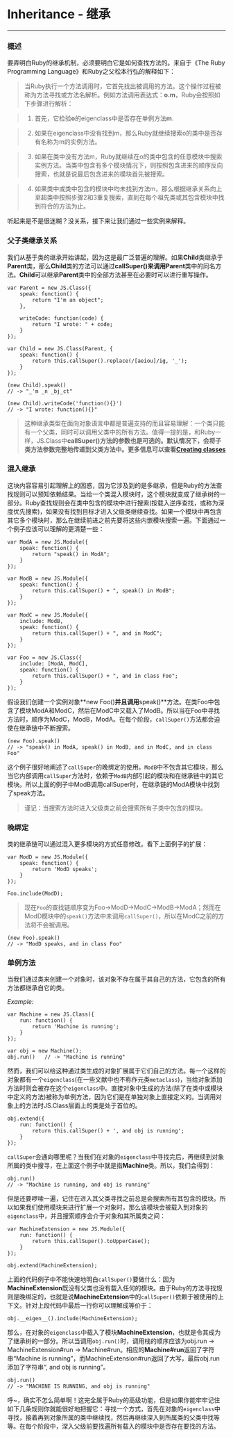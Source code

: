 # Inheritance - 继承 #

----------

### 概述 ###

要弄明白Ruby的继承机制，必须要明白它是如何查找方法的。来自于《The Ruby Programming Language》和Ruby之父松本行弘的解释如下：

> 当Ruby执行一个方法调用时，它首先找出被调用的方法。这个操作过程被称为方法寻找或方法名解析。例如方法调用表达式：**o.m**，Ruby会按照如下步骤进行解析：

> 1. 首先，它检验**o**的eigenclass中是否存在单例方法**m**.

> 2. 如果在eigenclass中没有找到m，那么Ruby就继续搜索o的类中是否存有名称为m的实例方法。

> 3. 如果在类中没有方法m，Ruby就继续在o的类中包含的任意模块中搜索实例方法。当类中包含有多个模块情况下，则按照包含进来的顺序反向搜索，也就是说最后包含进来的模块首先被搜索。

> 4. 如果类中或类中包含的模块中均未找到方法m，那么根据继承关系向上至超类中按照步骤2和3重复搜索，直到在每个祖先类或其包含模块中找到符合的方法为止。

听起来是不是很迷糊？没关系，接下来让我们通过一些实例来解释。

### 父子类继承关系 ###


我们从基于类的继承开始讲起，因为这是最广泛普遍的理解。如果**Child**类继承于**Parent**类，那么**Child**类的方法可以通过**callSuper()**来调用**Parent**类中的同名方法。**Child**可以继承**Parent**类中的全部方法甚至在必要时可以进行重写操作。

	var Parent = new JS.Class({
	    speak: function() {
	        return "I'm an object";
	    },
	
	    writeCode: function(code) {
	        return "I wrote: " + code;
	    }
	});
	
	var Child = new JS.Class(Parent, {
	    speak: function() {
	        return this.callSuper().replace(/[aeiou]/ig, '_');
	    }
	});
	
	(new Child).speak()
	// -> "_'m _n _bj_ct" 
	
	(new Child).writeCode('function(){}')
	// -> "I wrote: function(){}"

> 这种继承类型在面向对象语言中都是普遍支持的而且容易理解：一个类只能有一个父类，同时可以调用父类中的所有方法。值得一提的是，和Ruby一样，JS.Class中**callSuper()**方法的参数也是可选的。默认情况下，会将子类方法参数完整地传递到父类方法中。更多信息可以查看**[Creating classes](creating_classes.md)**

### 混入继承 ###

这块内容容易引起理解上的困惑，因为它涉及到的是多继承，但是Ruby的方法查找规则可以预知依赖结果。当给一个类混入模块时，这个模块就变成了继承树的一部分。Ruby查找规则会在类中包含的模块中进行搜索(按载入逆序查找，或称为深度优先搜索)，如果没有找到目标才进入父级类继续查找。如果一个模块中再包含其它多个模块时，那么在继续前进之前先要将这些内嵌模块搜索一遍。下面通过一个例子应该可以理解的更清楚一些：

	var ModA = new JS.Module({
	    speak: function() {
	        return "speak() in ModA";
	    }
	});
	
	var ModB = new JS.Module({
	    speak: function() {
	        return this.callSuper() + ", speak() in ModB";
	    }
	});
	
	var ModC = new JS.Module({
	    include: ModB,
	    speak: function() {
	        return this.callSuper() + ", and in ModC";
	    }
	});
	
	var Foo = new JS.Class({
	    include: [ModA, ModC],
	    speak: function() {
	        return this.callSuper() + ", and in class Foo";
	    }
	});

假设我们创建一个实例对象**new Foo()**并且调用**speak()**方法。在类Foo中包含了模块ModA和ModC，然后在ModC中又载入了ModB。所以当在Foo中寻找方法时，顺序为ModC，ModB，ModA。在每个阶段，`callSuper()`方法都会迫使在继承链中不断搜索。

	(new Foo).speak()
	// -> "speak() in ModA, speak() in ModB, and in ModC, and in class Foo"

这个例子很好地阐述了`callSuper`的晚绑定的使用。`ModB`中不包含其它模块，那么当它内部调用`callSuper`方法时，依赖于`ModB`内部引起的模块和在继承链中的其它模块。所以上面的例子中ModB调用callSuper时，在继承链的ModA模块中找到了speak方法。

> 谨记：当搜索方法时进入父级类之前会搜索所有子类中包含的模块。

### 晚绑定 ###

类的继承链可以通过混入更多模块的方式任意修改。看下上面例子的扩展：

	var ModD = new JS.Module({
	    speak: function() {
	        return 'ModD speaks';
	    }
	});
	
	Foo.include(ModD);

> 现在`Foo`的查找链顺序变为Foo->ModD->ModC->ModB->ModA；然而在ModD模块中的`speak()`方法中未调用`callSuper()`，所以在ModC之前的方法将不会被调用。

	(new Foo).speak()
	// -> "ModD speaks, and in class Foo"

### 单例方法 ###

当我们通过类来创建一个对象时，该对象不存在属于其自己的方法，它包含的所有方法都继承自它的类。

*Example:*

	var Machine = new JS.Class({
	    run: function() {
	        return 'Machine is running';
	    }
	});
	
	var obj = new Machine();
	obj.run()   // -> "Machine is running"

然而，我们可以给这种通过类生成的对象扩展属于它们自己的方法。每一个这样的对象都有一个`eigenclass`(在一些文献中也不称作元类`metaclass`)，当给对象添加方法时则会被存在这个`eigenclass`中。直接对象中生成的方法(除了在类中或模块中定义的方法)被称为单例方法，因为它们是在单独对象上直接定义的。当调用对象上的方法时JS.Class层面上的类是处于首位的。

	obj.extend({
	    run: function() {
	        return this.callSuper() + ', and obj is running';
	    }
	});

`callSuper`会通向哪里呢？当我们在对象的`eigenclass`中寻找完后，再继续到对象所属的类中搜寻，在上面这个例子中就是指**Machine**类。所以，我们会得到：

	obj.run()
	// -> "Machine is running, and obj is running"

但是还要啰嗦一遍，记住在进入其父类寻找之前总是会搜索所有其包含的模块。所以如果我们使用模块来进行扩展一个对象时，那么该模块会被载入到对象的`eigenclass`中，并且搜索顺序会介于对象和其所属类之间：

	var MachineExtension = new JS.Module({
	    run: function() {
	        return this.callSuper().toUpperCase();
	    }
	});
	
	obj.extend(MachineExtension);

上面的代码例子中不能快速地明白`callSuper()`要做什么：因为**MachineExtension**既没有父类也没有载入任何的模块。由于Ruby的方法寻找规则是晚绑定的，也就是说**MachineExtension**中的`callSuper()`依赖于被使用的上下文。针对上段代码中最后一行你可以理解成等价于：

	obj.__eigen__().include(MachineExtension);

那么，在对象的`eigenclass`中载入了模块**MachineExtension**，也就是令其成为了继承树的一部分。所以当调用`obj.run()`时，调用栈的顺序应该为obj.run -> MachineExtension#run -> Machine#run。相应的**Machine#run**返回了字符串“Machine is running”，而MachineExtension#run返回了大写，最后obj.run添加了字符串“, and obj is running”。

	obj.run()
	// -> "MACHINE IS RUNNING, and obj is running"

呼~，确实不怎么简单啊！这完全属于Ruby的高级功能，但是如果你能牢牢记住如下几条规则你就能很好地把握它：寻找一个方式，首先在对象的`eigenclass`中寻找，接着再到对象所属的类中继续找，然后再继续深入到所属类的父类中找等等。在每个阶段中，深入父级前要找遍所有载入的模块中是否存在要找的方法。
